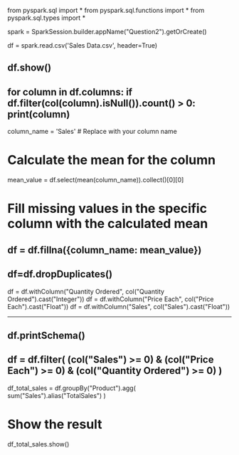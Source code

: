 from pyspark.sql import *
from pyspark.sql.functions import *
from pyspark.sql.types import *

spark = SparkSession.builder.appName("Question2").getOrCreate()

df = spark.read.csv('Sales Data.csv', header=True)

df.show()
--
for column in df.columns:
  if df.filter(col(column).isNull()).count() > 0:
    print(column)
---
column_name = 'Sales' # Replace with your column name
# Calculate the mean for the column
mean_value = df.select(mean(column_name)).collect()[0][0]
# Fill missing values in the specific column with the calculated mean
df = df.fillna({column_name: mean_value})
---
df=df.dropDuplicates()
---
df = df.withColumn("Quantity Ordered", col("Quantity Ordered").cast("Integer"))
df = df.withColumn("Price Each", col("Price Each").cast("Float"))
df = df.withColumn("Sales", col("Sales").cast("Float"))

---
df.printSchema()
---
df = df.filter(
(col("Sales") >= 0) &
(col("Price Each") >= 0) &
(col("Quantity Ordered") >= 0)
)
---
df_total_sales = df.groupBy("Product").agg(
sum("Sales").alias("TotalSales")
)
# Show the result
df_total_sales.show()

